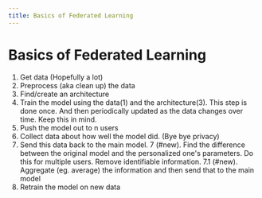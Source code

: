 ```yaml
---
title: Basics of Federated Learning
---
```


# Basics of Federated Learning
1. Get data (Hopefully a lot)
2. Preprocess (aka clean up) the data
3. Find/create an architecture
4. Train the model using the data(1) and the architecture(3). This step is done once. And then periodically updated as the data changes over time. Keep this in mind.
5. Push the model out to n users
6. Collect data about how well the model did. (Bye bye privacy)
7. Send this data back to the main model.
7 (#new). Find the difference between the original model and the personalized one's parameters. Do this for multiple users. Remove identifiable information.
7.1 (#new). Aggregate (eg. average) the information and then send that to the main model
8. Retrain the model on new data














































